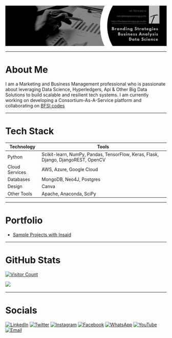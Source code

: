 <p align="center"><a href="https://github.com/Mihir-Ai-lab/The_Data_Science_Guy"><img src="https://github.com/Mihir-Ai-lab/The_Data_Science_Guy/blob/main/Images/Social%20Media%20Header.png"></a></p>

---
# About Me

I am a Marketing and Business Management professional who is passionate about leveraging Data Science, Hyperledgers, Api & Other Big Data Solutions to build scalable and resilient tech systems. I am currently working on developing a Consortium-As-A-Service platform and collaborating on [BFSI codes](https://github.com/Mihir-Ai-lab/BFSI/tree/main "BFSI codes")

---
# Tech Stack

| Technology      | Tools |
| ----------- | ----------- |
| Python      | Scikit-learn, NumPy, Pandas, TensorFlow, Keras, Flask, Django, DjangoREST, OpenCV       |
| Cloud Services   | AWS, Azure, Google Cloud        |
| Databases   | MongoDB, Neo4J, Postgres        |
| Design   | Canva        |
| Other Tools   | Apache, Anaconda, SciPy        |

---
# Portfolio

- [Sample Projects with Insaid](https://github.com/Mihir-Ai-lab/Insaid/tree/main "Sample Projects with Insaid")

---
# GitHub Stats

[![Visitor Count](https://img.shields.io/badge/dynamic/json?color=bbbcbc&label=Visitors&query=$.value&url=https://api.countapi.xyz/hit/Mihir-Ai-lab/Mihir-Ai-lab)](https://github.com/Mihir-Ai-lab/Mihir-Ai-lab)

![](https://github-profile-trophy.vercel.app/?username=Mihir-Ai-lab&theme=flat&no-frame=true&row=1&column=6&margin-w=5&margin-h=5&count_private=true&bgColor=#f5f5f5&title=Followers,Stars,Repositories,Commit,MultiLanguage)

---
# Socials

[![LinkedIn](https://img.shields.io/badge/LinkedIn-blue?style=for-the-badge&logo=linkedin&logoColor=white)](https://www.linkedin.com/comm/mynetwork/discovery-see-all?usecase=PEOPLE_FOLLOWS&followMember=thedatascienceguy)
[![Twitter](https://img.shields.io/badge/Twitter-blue?style=for-the-badge&logo=twitter&logoColor=white)](https://twitter.com/TDataScienceGuy)
[![Instagram](https://img.shields.io/badge/Instagram-pink?style=for-the-badge&logo=instagram&logoColor=white)](https://www.instagram.com/TDataScienceGuy)
[![Facebook](https://img.shields.io/badge/Facebook-blue?style=for-the-badge&logo=facebook&logoColor=white)](https://www.facebook.com/profile.php?id=100088250416847&mibextid=ZbWKwL)
[![WhatsApp](https://img.shields.io/badge/WhatsApp-green?style=for-the-badge&logo=whatsapp&logoColor=white)](https://wa.me/917021684214)
[![YouTube](https://img.shields.io/badge/YouTube-red?style=for-the-badge&logo=youtube&logoColor=white)](https://www.youtube.com/channel/UCVrW30rKj1GczfJmBgJRt7Q)
[![Email](https://img.shields.io/badge/Email-red?style=for-the-badge&logo=gmail&logoColor=white)](mailto:mihir@thedatascienceguy.info)
